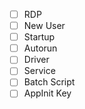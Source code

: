 - [ ] RDP
- [ ] New User
- [ ] Startup
- [ ] Autorun
- [ ] Driver
- [ ] Service
- [ ] Batch Script
- [ ] AppInit Key
